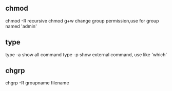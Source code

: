 ## chmod
chmod -R    recursive
chmod g+w   change group permission,use for group named 'admin'

## type
type -a    show all command 
type -p    show external command, use like 'which'

## chgrp
chgrp -R groupname filename  

